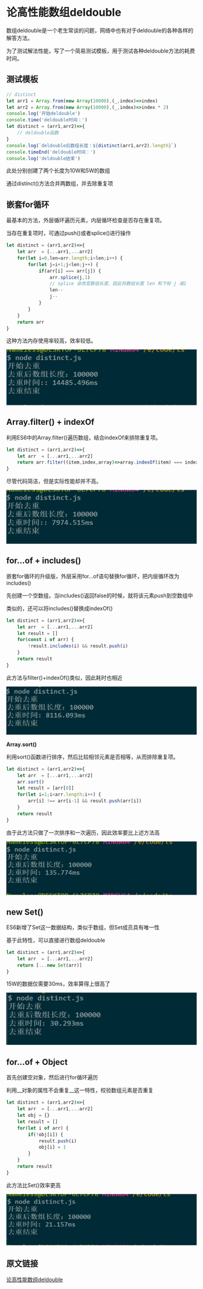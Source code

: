# 论高性能数组deldouble

数组deldouble是一个老生常谈的问题，网络中也有对于deldouble的各种各样的解答方法。

为了测试解法性能，写了一个简易测试模板，用于测试各种deldouble方法的耗费时间。

## 测试模板

```js
// distinct
let arr1 = Array.from(new Array(10000),(_,index)=>index)
let arr2 = Array.from(new Array(10000),(_,index)=>index * 2)
console.log('开始deldouble')
console.time('deldouble时间：')
let distinct = (arr1,arr2)=>{
    // deldouble函数
}
console.log(`deldouble后数组长度：${distinct(arr1,arr2).length}`)
console.timeEnd('deldouble时间：')
console.log('deldouble结束')
```

此处分别创建了两个长度为10W和5W的数组

通过distinct()方法合并两数组，并去除重复项

## 嵌套for循环

最基本的方法，外层循环遍历元素，内层循环检查是否存在重复项。

当存在重复项时，可通过push()或者splice()进行操作

```js
let distinct = (arr1,arr2)=>{
    let arr  = [...arr1,...arr2]
    for(let i=0,len=arr.length;i<len;i++) {
        for(let j=i+1;j<len;j++) {
            if(arr[i] === arr[j]) {
               	arr.splice(j,1)
                // splice 会改变数组长度，因此将数组长度 len 和下标 j 减1
                len--
                j--
            }
        }
    }
    return arr
}
```

这种方法内存使用率较高，效率较低。

![](./images/deldouble/1563007549015.png)

## Array.filter() + indexOf

利用ES6中的Array.filter()遍历数组，结合indexOf来排除重复项。

```js
let distinct = (arr1,arr2)=>{
    let arr  = [...arr1,...arr2]
    return arr.filter((item,index,array)=>array.indexOf(item) === index)
}
```

尽管代码简洁，但是实际性能却并不高。

![1563007622236](./images/deldouble/1563007622236.png)

## for...of + includes()

嵌套for循环的升级版，外层采用for...of语句替换for循环，把内层循环改为includes()

先创建一个空数组，当includes()返回false的时候，就将该元素push到空数组中

类似的，还可以将includes()替换成indexOf()

```js
let distinct = (arr1,arr2)=>{
    let arr  = [...arr1,...arr2]
    let result = []
    for(const i of arr) {
        !result.includes(i) && result.push(i)
    }
    return result
}
```

此方法与filter()+indexOf()类似，因此耗时也相近

![1563007921083](./images/deldouble/1563007921083.png)

**Array.sort()**

利用sort()函数进行排序，然后比较相邻元素是否相等，从而排除重复项。

```js
let distinct = (arr1,arr2)=>{
    let arr  = [...arr1,...arr2]
    arr.sort()
    let result = [arr[0]]
    for(let i=1;i<arr.length;i++) {
        arr[i] !== arr[i-1] && result.push(arr[i])
    }
    return result
}
```

由于此方法只做了一次排序和一次遍历，因此效率要比上述方法高

![1563008566698](./images/deldouble/1563008566698.png)

## new Set()

ES6新增了Set这一数据结构，类似于数组，但Set成员具有唯一性

基于此特性，可以直接进行数组deldouble

```js
let distinct = (arr1,arr2)=>{
    let arr  = [...arr1,...arr2]
    return [...new Set(arr)]
}
```

15W的数据仅需要30ms，效率算得上很高了

![1563008774416](./images/deldouble/1563008774416.png)

## for...of + Object

首先创建空对象，然后进行for循环遍历

利用__对象的属性不会重复__这一特性，校验数组元素是否重复

```js
let distinct = (arr1,arr2)=>{
    let arr  = [...arr1,...arr2]
    let obj = {}
    let result = []
    for(let i of arr) {
        if(!obj[i]) {
            result.push(i)
            obj[i] = 1
        }
    }
    return result
}
```

此方法比Set()效率更高

![1563009078147](./images/deldouble/1563009078147.png)

## 原文链接

[论高性能数组deldouble](https://www.cnblogs.com/wisewrong/p/9642264.html)
